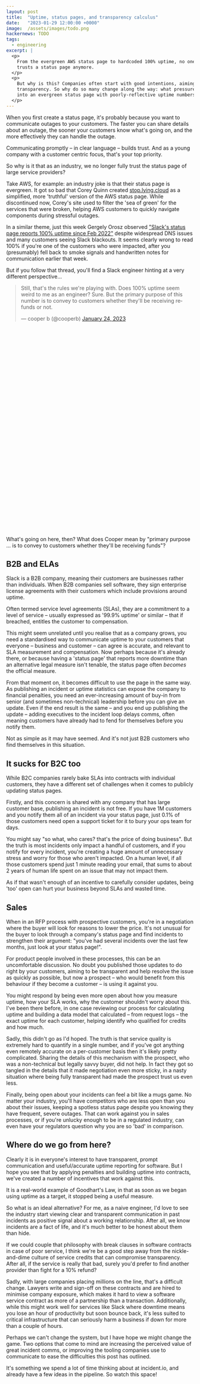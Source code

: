 ```yaml
---
layout: post
title:  "Uptime, status pages, and transparency calculus"
date:   "2023-01-29 12:00:00 +0000"
image:  /assets/images/todo.png
hackernews: TODO
tags:
  - engineering
excerpt: |
  <p>
    From the evergreen AWS status page to hardcoded 100% uptime, no one fully
    trusts a status page anymore.
  </p>
  <p>
    But why is this? Companies often start with good intentions, aiming for full
    transparency. So why do so many change along the way: what pressures people
    into an evergreen status page with poorly-reflective uptime numbers?
  </p>
---
```


When you first create a status page, it's probably because you want to
communicate outages to your customers. The faster you can share details about an
outage, the sooner your customers know what's going on, and the more effectively
they can handle the outage.

Communicating promptly – in clear language – builds trust. And as a young
company with a customer centric focus, that's your top priority.

So why is it that as an industry, we no longer fully trust the status page of
large service providers?

[stop-lying]: https://stop.lying.cloud/

Take AWS, for example: an industry joke is that their status page is evergreen.
It got so bad that Corey Quinn created [stop.lying.cloud][stop-lying] as a
simplified, more 'truthful' version of the AWS status page. While discontinued
now, Corey's site used to filter the 'sea of green' for the services that were
broken, helping AWS customers to quickly navigate components during stressful
outages.

[gergely/op]: https://twitter.com/GergelyOrosz/status/1617965847338975232
[gergely/response]: https://twitter.com/cooperb/status/1617978304698646528

In a similar theme, just this week Gergely Orosz observed ["Slack's status page
reports 100% uptime since Feb 2022"][gergely/op] despite widespread DNS issues
and many customers seeing Slack blackouts. It seems clearly wrong to read 100%
if you're one of the customers who were impacted, after you (presumably) fell
back to smoke signals and handwritten notes for communication earlier that week.

But if you follow that thread, you'll find a Slack engineer hinting at a very
different perspective...

<div style="min-height: 660px">
<blockquote class="twitter-tweet tw-align-center">
  <p lang="en" dir="ltr">Still, that&#39;s the rules we&#39;re playing with. Does 100% uptime seem weird to me as an engineer? Sure. But the primary purpose of this number is to convey to customers whether they&#39;ll be receiving refunds or not.</p>&mdash; cooper b (@cooperb) <a href="https://twitter.com/cooperb/status/1617978304698646528?ref_src=twsrc%5Etfw">January 24, 2023</a></blockquote>
<script async src="https://platform.twitter.com/widgets.js" charset="utf-8"></script>
</div>

What's going on here, then? What does Cooper mean by "primary purpose ... is to
convey to customers whether they'll be receiving funds"?

## B2B and ELAs

Slack is a B2B company, meaning their customers are businesses rather than
individuals. When B2B companies sell software, they sign enterprise license
agreements with their customers which include provisions around uptime.

Often termed service level agreements (SLAs), they are a commitment to a level
of service – usually expressed as '99.9% uptime' or similar – that if breached,
entitles the customer to compensation.

This might seem unrelated until you realise that as a company grows, you need a
standardised way to communicate uptime to your customers that everyone –
business and customer – can agree is accurate, and relevant to SLA measurement
and compensation. Now perhaps because it's already there, or because having a
'status page' that reports more downtime than an alternative legal measure isn't
tenable, the status page often _becomes_ the official measure.

From that moment on, it becomes difficult to use the page in the same way. As
publishing an incident or uptime statistics can expose the company to financial
penalties, you need an ever-increasing amount of buy-in from senior (and
sometimes non-technical) leadership before you can give an update. Even if the
end result is the same – and you end up publishing the update – adding
executives to the incident loop delays comms, often meaning customers have
already had to fend for themselves before you notify them.

Not as simple as it may have seemed. And it's not just B2B customers who find
themselves in this situation.

## It sucks for B2C too

While B2C companies rarely bake SLAs into contracts with individual customers,
they have a different set of challenges when it comes to publicly updating
status pages.

Firstly, and this concern is shared with any company that has large customer
base, publishing an incident is not free. If you have 1M customers and you
notify them all of an incident via your status page, just 0.1% of those
customers need open a support ticket for it to bury your ops team for days.

You might say "so what, who cares? that's the price of doing business". But the
truth is most incidents only impact a handful of customers, and if you notify
for every incident, you're creating a huge amount of unnecessary stress and
worry for those who aren't impacted. On a human level, if all those customers
spend just 1 minute reading your email, that sums to about 2 years of human life
spent on an issue that may not impact them.

As if that wasn't enough of an incentive to carefully consider updates, being
'too' open can hurt your business beyond SLAs and wasted time.

## Sales

When in an RFP process with prospective customers, you're in a negotiation where
the buyer will look for reasons to lower the price. It's not unusual for the
buyer to look through a company's status page and find incidents to strengthen
their argument: "you've had several incidents over the last few months, just
look at your status page!".

For product people involved in these processes, this can be an uncomfortable
discussion. No doubt you published those updates to do right by your customers,
aiming to be transparent and help resolve the issue as quickly as possible, but
now a prospect – who would benefit from this behaviour if they become a customer
– is using it against you.

You might respond by being even more open about how you measure uptime, how your
SLA works, why the customer shouldn't worry about this. I've been there before,
in one case reviewing our process for calculating uptime and building a data
model that calculated – from request logs – the exact uptime for each customer,
helping identify who qualified for credits and how much.

Sadly, this didn't go as I'd hoped. The truth is that service quality is
extremely hard to quantify in a single number, and if you've got anything even
remotely accurate on a per-customer basis then it's likely pretty complicated.
Sharing the details of this mechanism with the prospect, who was a non-technical
but legally savvy buyer, did not help. In fact they got so tangled in the
details that it made negotiation even more sticky, in a nasty situation where
being fully transparent had made the prospect trust us even less.

Finally, being open about your incidents can feel a bit like a mugs game. No
matter your industry, you'll have competitors who are less open than you about
their issues, keeping a spotless status page despite you knowing they have
frequent, severe outages. That can work against you in sales processes, or if
you're unlucky enough to be in a regulated industry, can even have your
regulators question why you are so 'bad' in comparison.

## Where do we go from here?

Clearly it is in everyone's interest to have transparent, prompt communication
and useful/accurate uptime reporting for software. But I hope you see that by
applying penalties and building uptime into contracts, we've created a number of
incentives that work against this.

It is a real-world example of Goodhart's Law, in that as soon as we began using
uptime as a target, it stopped being a useful measure.

So what is an ideal alternative? For me, as a naive engineer, I'd love to see
the industry start viewing clear and transparent communication in past incidents
as positive signal about a working relationship. After all, we know incidents
are a fact of life, and it's much better to be honest about them than hide.

If we could couple that philosophy with break clauses in software contracts in
case of poor service, I think we're be a good step away from the nickle-and-dime
culture of service credits that can compromise transparency. After all, if the
service is really that bad, surely you'd prefer to find another provider than
fight for a 10% refund?

Sadly, with large companies placing millions on the line, that's a difficult
change. Lawyers write and sign-off on these contracts and are hired to minimise
company exposure, which makes it hard to view a software service contract as
more of a partnership than a transaction. Additionally, while this might work
well for services like Slack where downtime means you lose an hour of
productivity but soon bounce back, it's less suited to critical infrastructure
that can seriously harm a business if down for more than a couple of hours.

Perhaps we can't change the system, but I have hope we might change the game.
Two options that come to mind are increasing the perceived value of great
incident comms, or improving the tooling companies use to communicate to ease
the difficulties this post has outlined.

It's something we spend a lot of time thinking about at incident.io, and already
have a few ideas in the pipeline. So watch this space!
